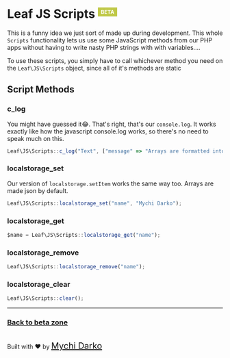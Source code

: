 # Leaf JS Scripts <sup><span style="background: rgb(191, 200, 70); color: white; padding: 3px 7px; font-size: 12px;">BETA</span></sup>

This is a funny idea we just sort of made up during development. This whole `Scripts` functionality lets us use some JavaScript methods from our PHP apps without having to write nasty PHP strings with with variables....

To use these scripts, you simply have to call whichever method you need on the `Leaf\JS\Scripts` object, since all of it's methods are static

## Script Methods

### c_log

You might have guessed it😂. That's right, that's our `console.log`. It works exactly like how the javascript console.log works, so there's no need to speak much on this.

```js
Leaf\JS\Scripts::c_log("Text", ["message" => "Arrays are formatted into JSON"]);
```

### localstorage_set

Our version of `localstorage.setItem` works the same way too. Arrays are made json by default.

```js
Leaf\JS\Scripts::localstorage_set("name", "Mychi Darko");
```

### localstorage_get

```js
$name = Leaf\JS\Scripts::localstorage_get("name");
```

### localstorage_remove

```js
Leaf\JS\Scripts::localstorage_remove("name");
```

### localstorage_clear

```js
Leaf\JS\Scripts::clear();
```

<hr>

### [Back to beta zone](2.0/beta-zone/)

<br>
Built with ❤ by <a href="https://mychi.netlify.com" style="font-size: 20px; color: #111;" target="_blank">Mychi Darko</a>